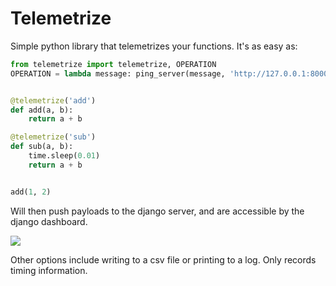 # Telemetrize

Simple python library that telemetrizes your functions. It's as easy as:

```py
from telemetrize import telemetrize, OPERATION
OPERATION = lambda message: ping_server(message, 'http://127.0.0.1:8000/endpoint/')


@telemetrize('add')
def add(a, b):
    return a + b

@telemetrize('sub')
def sub(a, b):
    time.sleep(0.01)
    return a + b


add(1, 2)
```

Will then push payloads to the django server, and are accessible by the django
dashboard. 

![](https://imgur.com/yGEcLgE.png)

Other options include writing to a csv file or printing to a log.
Only records timing information.